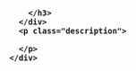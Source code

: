 
<div class="artwork-of-the-day">
  <div class="container">
    <div class="img-wrapper">
      <img
        src=""
        alt="" />
    </div>
    <div class="artwork-detail">
      <div class="artwork-origin"> 
        <h2 class="artwork-name"></h2>
        <h3 class="artist">
          
        </h3>
      </div>
      <p class="description">
        
      </p>
    </div>
  </div>
</div>
